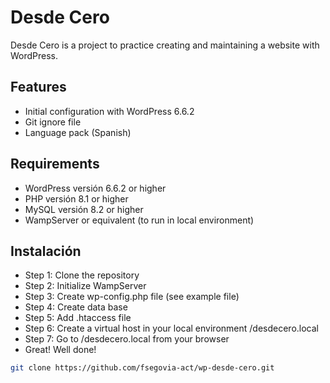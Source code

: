 # Desde Cero

Desde Cero is a project to practice creating and maintaining a website with WordPress.

## Features

- Initial configuration with WordPress 6.6.2
- Git ignore file
- Language pack (Spanish)

## Requirements

- WordPress versión 6.6.2 or higher
- PHP versión 8.1 or higher
- MySQL versión 8.2 or higher
- WampServer or equivalent (to run in local environment)

## Instalación

- Step 1: Clone the repository
- Step 2: Initialize WampServer
- Step 3: Create wp-config.php file (see example file)
- Step 4: Create data base
- Step 5: Add .htaccess file
- Step 6: Create a virtual host in your local environment /desdecero.local
- Step 7: Go to /desdecero.local from your browser
- Great! Well done!


```bash
git clone https://github.com/fsegovia-act/wp-desde-cero.git

